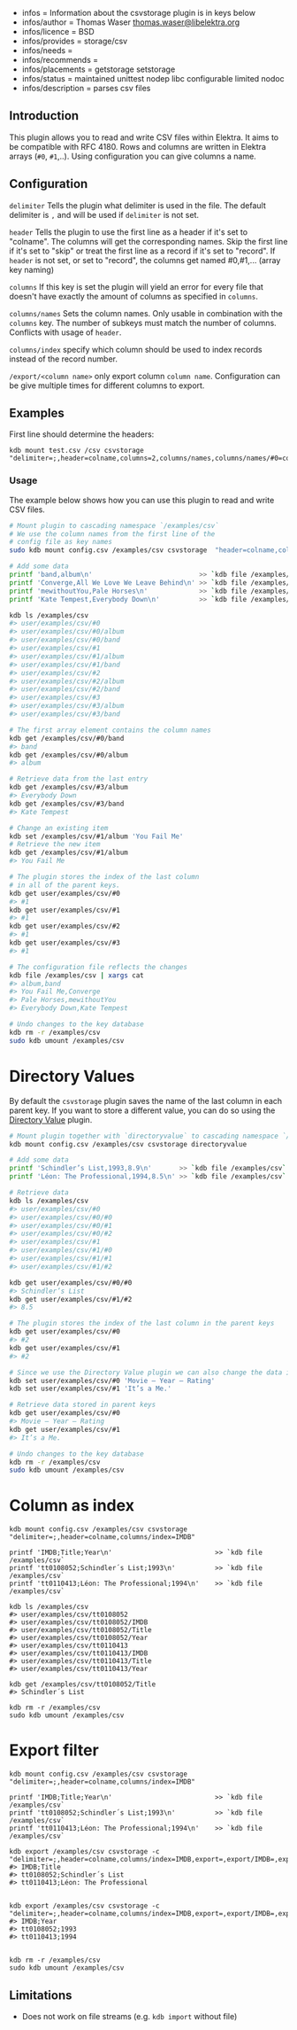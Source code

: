 - infos = Information about the csvstorage plugin is in keys below
- infos/author = Thomas Waser <thomas.waser@libelektra.org>
- infos/licence = BSD
- infos/provides = storage/csv
- infos/needs =
- infos/recommends =
- infos/placements = getstorage setstorage
- infos/status = maintained unittest nodep libc configurable limited nodoc
- infos/description = parses csv files

## Introduction

This plugin allows you to read and write CSV files within Elektra.
It aims to be compatible with RFC 4180.
Rows and columns are written in Elektra arrays (`#0`, `#1`,..).
Using configuration you can give columns a name.

## Configuration

`delimiter`
Tells the plugin what delimiter is used in the file.
The default delimiter is `,` and will be used if `delimiter` is not set.

`header`
Tells the plugin to use the first line as a header if it's set to "colname". The columns will get the corresponding names.
Skip the first line if it's set to "skip" or treat the first line as a record if it's set to "record".
If `header` is not set, or set to "record", the columns get named #0,#1,... (array key naming)

`columns`
If this key is set the plugin will yield an error for every file that doesn't have exactly the amount of columns as specified in `columns`.

`columns/names`
Sets the column names. Only usable in combination with the `columns` key. The number of subkeys must match the number of columns.
Conflicts with usage of `header`.

`columns/index`
specify which column should be used to index records instead of the record number.

`/export/<column name>`
only export column `column name`. Configuration can be give multiple times for different columns to export.

## Examples

First line should determine the headers:

    kdb mount test.csv /csv csvstorage "delimiter=;,header=colname,columns=2,columns/names,columns/names/#0=col0Name,columns/names/#1=col1Name"

### Usage

The example below shows how you can use this plugin to read and write CSV files.

```sh
# Mount plugin to cascading namespace `/examples/csv`
# We use the column names from the first line of the
# config file as key names
sudo kdb mount config.csv /examples/csv csvstorage  "header=colname,columns/names/#0=col0Name,columns/names/#1=col1Name"

# Add some data
printf 'band,album\n'                           >> `kdb file /examples/csv`
printf 'Converge,All We Love We Leave Behind\n' >> `kdb file /examples/csv`
printf 'mewithoutYou,Pale Horses\n'             >> `kdb file /examples/csv`
printf 'Kate Tempest,Everybody Down\n'          >> `kdb file /examples/csv`

kdb ls /examples/csv
#> user/examples/csv/#0
#> user/examples/csv/#0/album
#> user/examples/csv/#0/band
#> user/examples/csv/#1
#> user/examples/csv/#1/album
#> user/examples/csv/#1/band
#> user/examples/csv/#2
#> user/examples/csv/#2/album
#> user/examples/csv/#2/band
#> user/examples/csv/#3
#> user/examples/csv/#3/album
#> user/examples/csv/#3/band

# The first array element contains the column names
kdb get /examples/csv/#0/band
#> band
kdb get /examples/csv/#0/album
#> album

# Retrieve data from the last entry
kdb get /examples/csv/#3/album
#> Everybody Down
kdb get /examples/csv/#3/band
#> Kate Tempest

# Change an existing item
kdb set /examples/csv/#1/album 'You Fail Me'
# Retrieve the new item
kdb get /examples/csv/#1/album
#> You Fail Me

# The plugin stores the index of the last column
# in all of the parent keys.
kdb get user/examples/csv/#0
#> #1
kdb get user/examples/csv/#1
#> #1
kdb get user/examples/csv/#2
#> #1
kdb get user/examples/csv/#3
#> #1

# The configuration file reflects the changes
kdb file /examples/csv | xargs cat
#> album,band
#> You Fail Me,Converge
#> Pale Horses,mewithoutYou
#> Everybody Down,Kate Tempest

# Undo changes to the key database
kdb rm -r /examples/csv
sudo kdb umount /examples/csv
```

# Directory Values

By default the `csvstorage` plugin saves the name of the last column in each parent key. If you want to store a different value, you can do
so using the [Directory Value](../directoryvalue/) plugin.

```sh
# Mount plugin together with `directoryvalue` to cascading namespace `/examples/csv`
kdb mount config.csv /examples/csv csvstorage directoryvalue

# Add some data
printf 'Schindler’s List,1993,8.9\n'       >> `kdb file /examples/csv`
printf 'Léon: The Professional,1994,8.5\n' >> `kdb file /examples/csv`

# Retrieve data
kdb ls /examples/csv
#> user/examples/csv/#0
#> user/examples/csv/#0/#0
#> user/examples/csv/#0/#1
#> user/examples/csv/#0/#2
#> user/examples/csv/#1
#> user/examples/csv/#1/#0
#> user/examples/csv/#1/#1
#> user/examples/csv/#1/#2

kdb get user/examples/csv/#0/#0
#> Schindler’s List
kdb get user/examples/csv/#1/#2
#> 8.5

# The plugin stores the index of the last column in the parent keys
kdb get user/examples/csv/#0
#> #2
kdb get user/examples/csv/#1
#> #2

# Since we use the Directory Value plugin we can also change the data in a parent key
kdb set user/examples/csv/#0 'Movie – Year – Rating'
kdb set user/examples/csv/#1 'It’s a Me.'

# Retrieve data stored in parent keys
kdb get user/examples/csv/#0
#> Movie – Year – Rating
kdb get user/examples/csv/#1
#> It’s a Me.

# Undo changes to the key database
kdb rm -r /examples/csv
sudo kdb umount /examples/csv
```

# Column as index

```
kdb mount config.csv /examples/csv csvstorage "delimiter=;,header=colname,columns/index=IMDB"

printf 'IMDB;Title;Year\n'                          >> `kdb file /examples/csv`
printf 'tt0108052;Schindler´s List;1993\n'          >> `kdb file /examples/csv`
printf 'tt0110413;Léon: The Professional;1994\n'    >> `kdb file /examples/csv`

kdb ls /examples/csv
#> user/examples/csv/tt0108052
#> user/examples/csv/tt0108052/IMDB
#> user/examples/csv/tt0108052/Title
#> user/examples/csv/tt0108052/Year
#> user/examples/csv/tt0110413
#> user/examples/csv/tt0110413/IMDB
#> user/examples/csv/tt0110413/Title
#> user/examples/csv/tt0110413/Year

kdb get /examples/csv/tt0108052/Title
#> Schindler´s List

kdb rm -r /examples/csv
sudo kdb umount /examples/csv

```

# Export filter

```
kdb mount config.csv /examples/csv csvstorage "delimiter=;,header=colname,columns/index=IMDB"

printf 'IMDB;Title;Year\n'                          >> `kdb file /examples/csv`
printf 'tt0108052;Schindler´s List;1993\n'          >> `kdb file /examples/csv`
printf 'tt0110413;Léon: The Professional;1994\n'    >> `kdb file /examples/csv`

kdb export /examples/csv csvstorage -c "delimiter=;,header=colname,columns/index=IMDB,export=,export/IMDB=,export/Title="
#> IMDB;Title
#> tt0108052;Schindler´s List
#> tt0110413;Léon: The Professional


kdb export /examples/csv csvstorage -c "delimiter=;,header=colname,columns/index=IMDB,export=,export/IMDB=,export/Year="
#> IMDB;Year
#> tt0108052;1993
#> tt0110413;1994


kdb rm -r /examples/csv
sudo kdb umount /examples/csv

```

## Limitations

- Does not work on file streams (e.g. `kdb import` without file)
